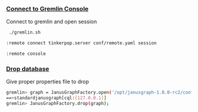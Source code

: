 ### <u>Connect to Gremlin Console</u>
Connect to gremlin and open session

```bash
 ./gremlin.sh 

:remote connect tinkerpop.server conf/remote.yaml session

:remote console

```

### <u>Drop database</u>

Give proper properties file to drop

```bash
gremlin> graph = JanusGraphFactory.open('/opt/janusgraph-1.0.0-rc2/conf/janusgraph-cql.properties')
==>standardjanusgraph[cql:[127.0.0.1]]
gremlin> JanusGraphFactory.drop(graph);
```